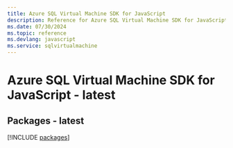 ```yaml
---
title: Azure SQL Virtual Machine SDK for JavaScript
description: Reference for Azure SQL Virtual Machine SDK for JavaScript
ms.date: 07/30/2024
ms.topic: reference
ms.devlang: javascript
ms.service: sqlvirtualmachine
---
```

# Azure SQL Virtual Machine SDK for JavaScript - latest
## Packages - latest
[!INCLUDE [packages](sql-virtual-machine-index.md)]